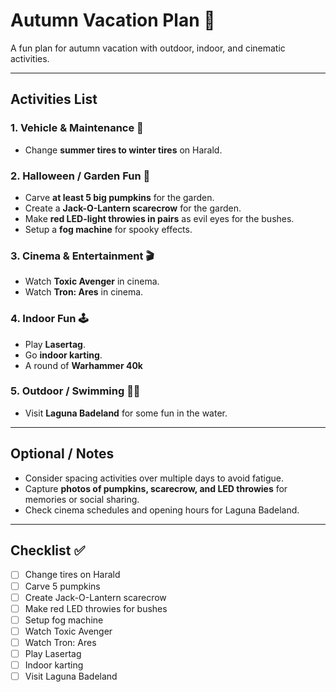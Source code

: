 # Autumn Vacation Plan 🍁

A fun plan for autumn vacation with outdoor, indoor, and cinematic activities.

---

## Activities List

### 1. Vehicle & Maintenance 🚗
- Change **summer tires to winter tires** on Harald.

### 2. Halloween / Garden Fun 🎃
- Carve **at least 5 big pumpkins** for the garden.
- Create a **Jack-O-Lantern scarecrow** for the garden.
- Make **red LED-light throwies in pairs** as evil eyes for the bushes.
- Setup a **fog machine** for spooky effects.

### 3. Cinema & Entertainment 🎬
- Watch **Toxic Avenger** in cinema.
- Watch **Tron: Ares** in cinema.

### 4. Indoor Fun 🕹️
- Play **Lasertag**.
- Go **indoor karting**.
- A round of **Warhammer 40k**

### 5. Outdoor / Swimming 🏊‍♂️
- Visit **Laguna Badeland** for some fun in the water.

---

## Optional / Notes
- Consider spacing activities over multiple days to avoid fatigue.  
- Capture **photos of pumpkins, scarecrow, and LED throwies** for memories or social sharing.  
- Check cinema schedules and opening hours for Laguna Badeland.  

---

## Checklist ✅
- [ ] Change tires on Harald  
- [ ] Carve 5 pumpkins  
- [ ] Create Jack-O-Lantern scarecrow  
- [ ] Make red LED throwies for bushes  
- [ ] Setup fog machine  
- [ ] Watch Toxic Avenger  
- [ ] Watch Tron: Ares  
- [ ] Play Lasertag  
- [ ] Indoor karting  
- [ ] Visit Laguna Badeland
